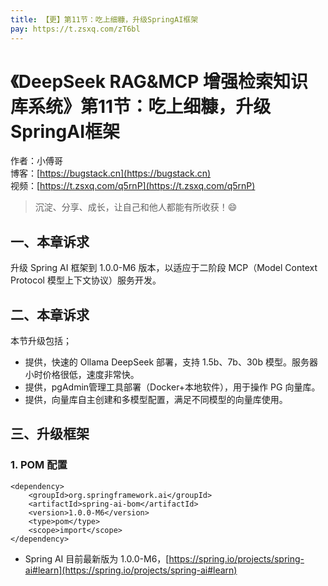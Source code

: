 ```yaml
---
title: 【更】第11节：吃上细糠，升级SpringAI框架
pay: https://t.zsxq.com/zT6bl
---
```


# 《DeepSeek RAG&MCP 增强检索知识库系统》第11节：吃上细糠，升级SpringAI框架

作者：小傅哥
<br/>博客：[https://bugstack.cn](https://bugstack.cn)
<br/>视频：[https://t.zsxq.com/q5rnP](https://t.zsxq.com/q5rnP)

> 沉淀、分享、成长，让自己和他人都能有所收获！😄

## 一、本章诉求

升级 Spring AI 框架到 1.0.0-M6 版本，以适应于二阶段 MCP（Model Context Protocol  模型上下文协议）服务开发。

## 二、本章诉求

本节升级包括；
- 提供，快速的 Ollama DeepSeek 部署，支持 1.5b、7b、30b 模型。服务器小时价格很低，速度非常快。
- 提供，pgAdmin管理工具部署（Docker+本地软件），用于操作 PG 向量库。
- 提供，向量库自主创建和多模型配置，满足不同模型的向量库使用。

## 三、升级框架

### 1. POM 配置

```pom
<dependency>
    <groupId>org.springframework.ai</groupId>
    <artifactId>spring-ai-bom</artifactId>
    <version>1.0.0-M6</version>
    <type>pom</type>
    <scope>import</scope>
</dependency>
```

- Spring AI 目前最新版为 1.0.0-M6，[https://spring.io/projects/spring-ai#learn](https://spring.io/projects/spring-ai#learn)
